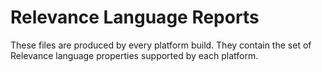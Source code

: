 # Relevance Language Reports

These files are produced by every platform build. They contain the set of
Relevance language properties supported by each platform.
